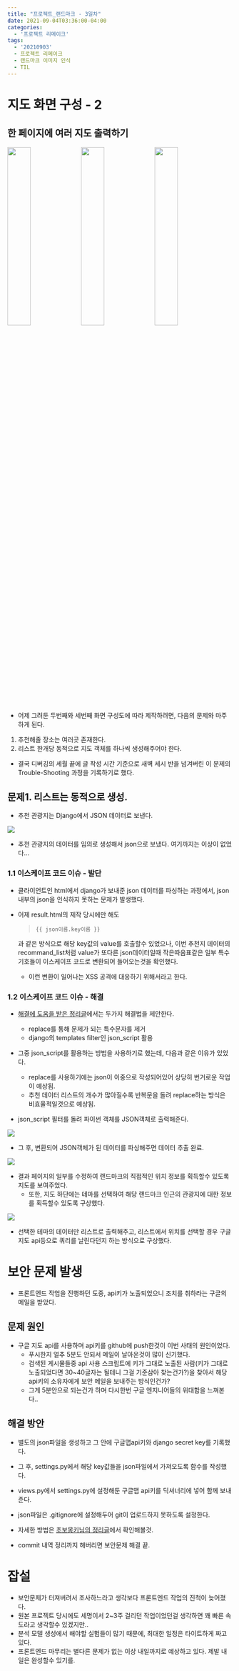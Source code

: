 ```yaml
---
title: "프로젝트_랜드마크 - 3일차"
date: 2021-09-04T03:36:00-04:00
categories:
  - '프로젝트 리메이크'
tags:
  - '20210903'
  - 프로젝트 리메이크
  - 랜드마크 이미지 인식
  - TIL
---
```




# 지도 화면 구성 - 2
## 한 페이지에 여러 지도 출력하기
<div>
  <img src="https://1geraldine1.github.io/assets/images/Landmark/Day2/result_page02.jpg" style="width:32%" />

  <img src="https://1geraldine1.github.io/assets/images/Landmark/Day2/recommend01.jpg" style="width:32%" />

  <img src="https://1geraldine1.github.io/assets/images/Landmark/Day2/recommend02.jpg" style="width:32%" />
</div>

* 어제 그려둔 두번째와 세번째 화면 구성도에 따라 제작하려면, 다음의 문제와 마주하게 된다.

1. 추천해줄 장소는 여러곳 존재한다.
2. 리스트 한개당 동적으로 지도 객체를 하나씩 생성해주어야 한다.

* 결국 디버깅의 세월 끝에 글 작성 시간 기준으로 새벽 세시 반을 넘겨버린 이 문제의 Trouble-Shooting 과정을 기록하기로 했다.

## 문제1. 리스트는 동적으로 생성.
* 추천 관광지는 Django에서 JSON 데이터로 보낸다.

<img src="https://1geraldine1.github.io/assets/images/Landmark/Day3/recommand_backendside.PNG"  />

<br>

* 추천 관광지의 데이터를 임의로 생성해서 json으로 보냈다. 여기까지는 이상이 없었다...

### 1.1 이스케이프 코드 이슈 - 발단

* 클라이언트인 html에서 django가 보내준 json 데이터를 파싱하는 과정에서, json 내부의 json을 인식하지 못하는 문제가 발생했다.

* 어제 result.html의 제작 당시에만 해도
  >```
  >{{ json이름.key이름 }}
  >```
  과 같은 방식으로 해당 key값의 value를 호출할수 있었으나, 이번 추천지 데이터의 recommand_list처럼 value가 또다른 json데이터일때 작은따옴표같은 일부 특수기호들이 이스케이프 코드로 변환되어 들어오는것을 확인했다.
  
    * 이런 변환이 일어나는 XSS 공격에 대응하기 위해서라고 한다.

### 1.2 이스케이프 코드 이슈 - 해결

* [해결에 도움을 받은 정리글]("https://ssungkang.tistory.com/entry/Django-jsonscript-%EB%A5%BC-%EC%9D%B4%EC%9A%A9%ED%95%9C-%ED%9A%A8%EA%B3%BC%EC%A0%81%EC%9D%B8-son-parsing")에서는 두가지 해결법을 제안한다.

  * replace를 통해 문제가 되는 특수문자를 제거
  * django의 templates filter인 json_script 활용

* 그중 json_script를 활용하는 방법을 사용하기로 했는데, 다음과 같은 이유가 있었다.
  * replace를 사용하기에는 json이 이중으로 작성되어있어 상당히 번거로운 작업이 예상됨.
  * 추천 데이터 리스트의 개수가 많아질수록 반복문을 돌려 replace하는 방식은 비효율적일것으로 예상됨.

* json_script 필터를 돌려 파이썬 객체를 JSON객체로 출력해준다.

<img src="https://1geraldine1.github.io/assets/images/Landmark/Day3/json_script.PNG"  />

* 그 후, 변환되어 JSON객체가 된 데이터를 파싱해주면 데이터 추출 완료.

<img src="https://1geraldine1.github.io/assets/images/Landmark/Day3/json_parsing.PNG"  />


* 결과 페이지의 일부를 수정하여 랜드마크의 직접적인 위치 정보를 획득할수 있도록 지도를 보여주었다.
  * 또한, 지도 하단에는 테마를 선택하여 해당 랜드마크 인근의 관광지에 대한 정보를 획득할수 있도록 구상했다.

<img src="https://1geraldine1.github.io/assets/images/Landmark/Day2/resultpage구현본.PNG" />

* 선택한 테마의 데이터만 리스트로 출력해주고, 리스트에서 위치를 선택할 경우 구글 지도 api등으로 쿼리를 날린다던지 하는 방식으로 구상했다.



# 보안 문제 발생

* 프론트엔드 작업을 진행하던 도중, api키가 노출되었으니 조치를 취하라는 구글의 메일을 받았다.

## 문제 원인
* 구글 지도 api를 사용하며 api키를 github에 push한것이 이번 사태의 원인이었다.
  * 푸시한지 얼추 5분도 안되서 메일이 날아온것이 많이 신기했다.
  * 검색된 게시물들중 api 사용 스크립트에 키가 그대로 노출된 사람(키가 그대로 노출되었다면 30~40글자는 될테니 그걸 기준삼아 찾는건가?)을 찾아서 해당 api키의 소유자에게 보안 메일을 보내주는 방식인건가?  
  * 그게 5분안으로 되는건가 하며 다시한번 구글 엔지니어들의 위대함을 느껴본다..

## 해결 방안
* 별도의 json파일을 생성하고 그 안에 구글맵api키와 django secret key를 기록했다.
* 그 후, settings.py에서 해당 key값들을 json파일에서 가져오도록 함수를 작성했다.
* views.py에서 settings.py에 설정해둔 구글맵 api키를 딕셔너리에 넣어 함께 보내준다.
* json파일은 .gitignore에 설정해두어 git이 업로드하지 못하도록 설정한다.

* 자세한 방법은 [초보몽키님의 정리글](https://wayhome25.github.io/django/2017/07/11/django-settings-secret-key/)에서 확인해볼것.

* commit 내역 정리까지 해버리면 보안문제 해결 끝.

# 잡설

* 보안문제가 터져버려서 조사하느라고 생각보다 프론트엔드 작업의 진척이 늦어졌다.
* 원본 프로젝트 당시에도 세명이서 2~3주 걸리던 작업이었던걸 생각하면 꽤 빠른 속도라고 생각할수 있겠지만..
* 분석 모델 생성에서 해야할 실험들이 많기 때문에, 최대한 일정은 타이트하게 짜고있다.
* 프론트엔드 마무리는 별다른 문제가 없는 이상 내일까지로 예상하고 있다. 제발 내일은 완성할수 있기를.